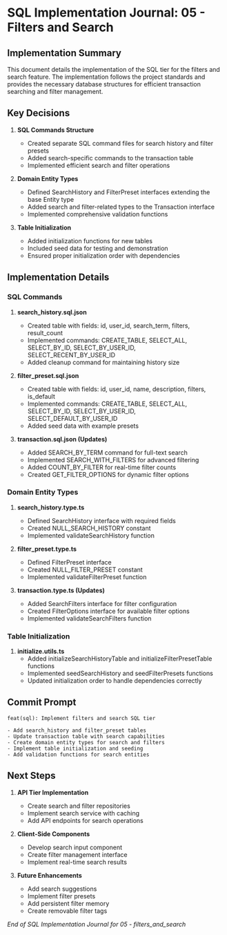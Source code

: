 # SQL Implementation Journal: 05 - Filters and Search

## Implementation Summary

This document details the implementation of the SQL tier for the filters and search feature. The implementation follows the project standards and provides the necessary database structures for efficient transaction searching and filter management.

## Key Decisions

1. **SQL Commands Structure**
   - Created separate SQL command files for search history and filter presets
   - Added search-specific commands to the transaction table
   - Implemented efficient search and filter operations

2. **Domain Entity Types**
   - Defined SearchHistory and FilterPreset interfaces extending the base Entity type
   - Added search and filter-related types to the Transaction interface
   - Implemented comprehensive validation functions

3. **Table Initialization**
   - Added initialization functions for new tables
   - Included seed data for testing and demonstration
   - Ensured proper initialization order with dependencies

## Implementation Details

### SQL Commands

1. **search_history.sql.json**
   - Created table with fields: id, user_id, search_term, filters, result_count
   - Implemented commands: CREATE_TABLE, SELECT_ALL, SELECT_BY_ID, SELECT_BY_USER_ID, SELECT_RECENT_BY_USER_ID
   - Added cleanup command for maintaining history size

2. **filter_preset.sql.json**
   - Created table with fields: id, user_id, name, description, filters, is_default
   - Implemented commands: CREATE_TABLE, SELECT_ALL, SELECT_BY_ID, SELECT_BY_USER_ID, SELECT_DEFAULT_BY_USER_ID
   - Added seed data with example presets

3. **transaction.sql.json (Updates)**
   - Added SEARCH_BY_TERM command for full-text search
   - Implemented SEARCH_WITH_FILTERS for advanced filtering
   - Added COUNT_BY_FILTER for real-time filter counts
   - Created GET_FILTER_OPTIONS for dynamic filter options

### Domain Entity Types

1. **search_history.type.ts**
   - Defined SearchHistory interface with required fields
   - Created NULL_SEARCH_HISTORY constant
   - Implemented validateSearchHistory function

2. **filter_preset.type.ts**
   - Defined FilterPreset interface
   - Created NULL_FILTER_PRESET constant
   - Implemented validateFilterPreset function

3. **transaction.type.ts (Updates)**
   - Added SearchFilters interface for filter configuration
   - Created FilterOptions interface for available filter options
   - Implemented validateSearchFilters function

### Table Initialization

1. **initialize.utils.ts**
   - Added initializeSearchHistoryTable and initializeFilterPresetTable functions
   - Implemented seedSearchHistory and seedFilterPresets functions
   - Updated initialization order to handle dependencies correctly

## Commit Prompt

```
feat(sql): Implement filters and search SQL tier

- Add search_history and filter_preset tables
- Update transaction table with search capabilities
- Create domain entity types for search and filters
- Implement table initialization and seeding
- Add validation functions for search entities
```

## Next Steps

1. **API Tier Implementation**
   - Create search and filter repositories
   - Implement search service with caching
   - Add API endpoints for search operations

2. **Client-Side Components**
   - Develop search input component
   - Create filter management interface
   - Implement real-time search results

3. **Future Enhancements**
   - Add search suggestions
   - Implement filter presets
   - Add persistent filter memory
   - Create removable filter tags

_End of SQL Implementation Journal for 05 - filters_and_search_ 